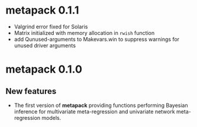 # metapack 0.1.1
* Valgrind error fixed for Solaris
* Matrix initialized with memory allocation in `rwish` function
* add Qunused-arguments to Makevars.win to suppress warnings for unused driver arguments

# metapack 0.1.0

## New features
+ The first version of **metapack** providing functions performing Bayesian inference for multivariate meta-regression and univariate network meta-regression models.